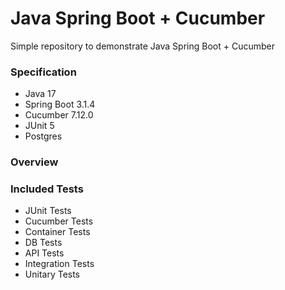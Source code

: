 # Java Spring Boot + Cucumber
Simple repository to demonstrate Java Spring Boot + Cucumber

### Specification

- Java 17
- Spring Boot 3.1.4
- Cucumber 7.12.0
- JUnit 5
- Postgres

### Overview


### Included Tests

- JUnit Tests
- Cucumber Tests
- Container Tests
- DB Tests
- API Tests
- Integration Tests
- Unitary Tests
